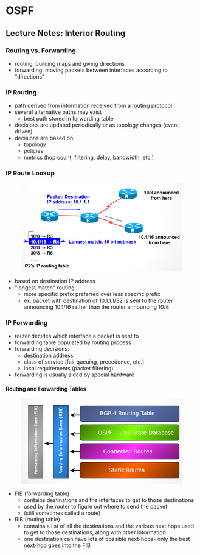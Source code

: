 # OSPF

## Lecture Notes: Interior Routing

### Routing vs. Forwarding

* routing: building maps and giving directions
* forwarding: moving packets between interfaces according to "directions"

### IP Routing

* path derived from information received from a routing protocol
* several alternative paths may exist
  * best path stored in forwarding table
* decisions are updated periodically or as topology changes (event driven)
* decisions are based on:
  * topology
  * policies
  * metrics (hop count, filtering, delay, bandwidth, etc.)

### IP Route Lookup

<figure><img src=".gitbook/assets/{0D1B8078-415C-47B5-B450-467700A36538}.png" alt=""><figcaption></figcaption></figure>

* based on destination IP address
* "longest match" routing
  * more specific prefix preferred over less specific prefix
  * ex. packet with destination of 10.1.1.1/32 is sent to the router announcing 10.1/16 rather than the router announcing 10/8

### IP Forwarding

* router decides which interface a packet is sent to
* forwarding table populated by routing process
* forwarding decisions:
  * destination address
  * class of service (fair queuing, precedence, etc.)
  * local requirements (packet filtering)
* forwarding is usually aided by special hardware

#### Routing and Forwarding Tables

<figure><img src=".gitbook/assets/{A8FA3745-04D9-40AA-A383-6D8ADA60EDF5}.png" alt=""><figcaption></figcaption></figure>

* FIB (forwarding table)
  * contains destinations and the interfaces to get to those destinations
  * used by the router to figure out where to send the packet
  * (still sometimes called a route)
* RIB (routing table)
  * contains a list of all the destinations and the various next hops used to get to those destinations, along with other information
  * one destination can have lots of possible next-hops- only the best next-hop goes into the FIB
